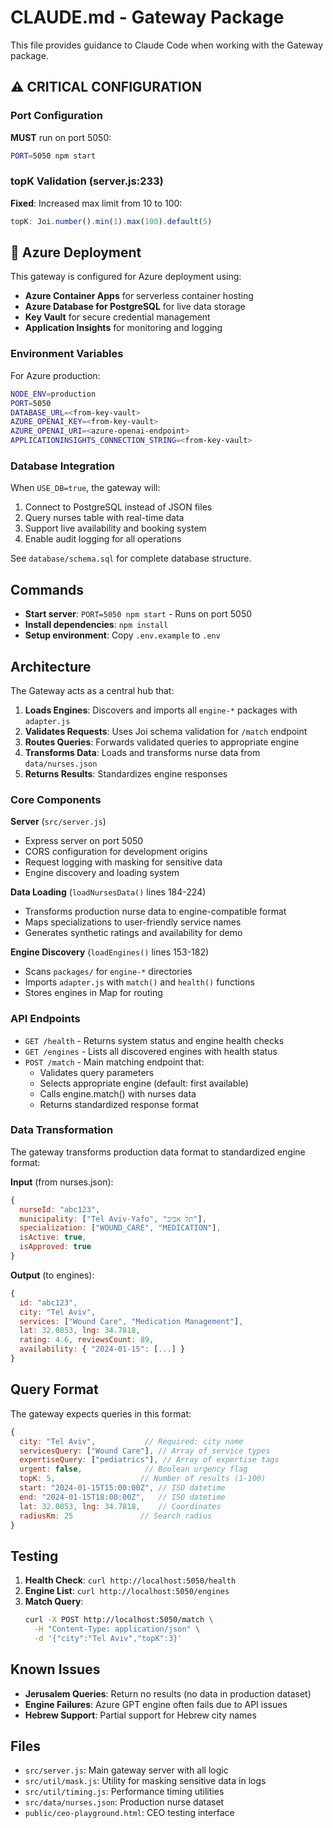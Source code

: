 # CLAUDE.md - Gateway Package

This file provides guidance to Claude Code when working with the Gateway package.

## ⚠️ CRITICAL CONFIGURATION

### Port Configuration
**MUST** run on port 5050:
```bash
PORT=5050 npm start
```

### topK Validation (server.js:233)
**Fixed**: Increased max limit from 10 to 100:
```javascript
topK: Joi.number().min(1).max(100).default(5)
```

## 🚀 Azure Deployment

This gateway is configured for Azure deployment using:
- **Azure Container Apps** for serverless container hosting
- **Azure Database for PostgreSQL** for live data storage
- **Key Vault** for secure credential management
- **Application Insights** for monitoring and logging

### Environment Variables
For Azure production:
```bash
NODE_ENV=production
PORT=5050
DATABASE_URL=<from-key-vault>
AZURE_OPENAI_KEY=<from-key-vault>
AZURE_OPENAI_URI=<azure-openai-endpoint>
APPLICATIONINSIGHTS_CONNECTION_STRING=<from-key-vault>
```

### Database Integration
When `USE_DB=true`, the gateway will:
1. Connect to PostgreSQL instead of JSON files
2. Query nurses table with real-time data
3. Support live availability and booking system
4. Enable audit logging for all operations

See `database/schema.sql` for complete database structure.

## Commands

- **Start server**: `PORT=5050 npm start` - Runs on port 5050
- **Install dependencies**: `npm install`
- **Setup environment**: Copy `.env.example` to `.env`

## Architecture

The Gateway acts as a central hub that:
1. **Loads Engines**: Discovers and imports all `engine-*` packages with `adapter.js`
2. **Validates Requests**: Uses Joi schema validation for `/match` endpoint
3. **Routes Queries**: Forwards validated queries to appropriate engine
4. **Transforms Data**: Loads and transforms nurse data from `data/nurses.json`
5. **Returns Results**: Standardizes engine responses

### Core Components

**Server** (`src/server.js`)
- Express server on port 5050
- CORS configuration for development origins
- Request logging with masking for sensitive data
- Engine discovery and loading system

**Data Loading** (`loadNursesData()` lines 184-224)
- Transforms production nurse data to engine-compatible format
- Maps specializations to user-friendly service names
- Generates synthetic ratings and availability for demo

**Engine Discovery** (`loadEngines()` lines 153-182)
- Scans `packages/` for `engine-*` directories
- Imports `adapter.js` with `match()` and `health()` functions
- Stores engines in Map for routing

### API Endpoints

- `GET /health` - Returns system status and engine health checks
- `GET /engines` - Lists all discovered engines with health status  
- `POST /match` - Main matching endpoint that:
  - Validates query parameters
  - Selects appropriate engine (default: first available)
  - Calls engine.match() with nurses data
  - Returns standardized response format

### Data Transformation

The gateway transforms production data format to standardized engine format:

**Input** (from nurses.json):
```javascript
{
  nurseId: "abc123",
  municipality: ["Tel Aviv-Yafo", "תל אביב"],
  specialization: ["WOUND_CARE", "MEDICATION"],
  isActive: true,
  isApproved: true
}
```

**Output** (to engines):
```javascript
{
  id: "abc123",
  city: "Tel Aviv",
  services: ["Wound Care", "Medication Management"],
  lat: 32.0853, lng: 34.7818,
  rating: 4.6, reviewsCount: 89,
  availability: { "2024-01-15": [...] }
}
```

## Query Format

The gateway expects queries in this format:
```javascript
{
  city: "Tel Aviv",           // Required: city name
  servicesQuery: ["Wound Care"], // Array of service types
  expertiseQuery: ["pediatrics"], // Array of expertise tags
  urgent: false,              // Boolean urgency flag
  topK: 5,                   // Number of results (1-100)
  start: "2024-01-15T15:00:00Z", // ISO datetime
  end: "2024-01-15T18:00:00Z",   // ISO datetime
  lat: 32.0853, lng: 34.7818,    // Coordinates
  radiusKm: 25               // Search radius
}
```

## Testing

1. **Health Check**: `curl http://localhost:5050/health`
2. **Engine List**: `curl http://localhost:5050/engines`
3. **Match Query**: 
   ```bash
   curl -X POST http://localhost:5050/match \
     -H "Content-Type: application/json" \
     -d '{"city":"Tel Aviv","topK":3}'
   ```

## Known Issues

- **Jerusalem Queries**: Return no results (no data in production dataset)
- **Engine Failures**: Azure GPT engine often fails due to API issues
- **Hebrew Support**: Partial support for Hebrew city names

## Files

- `src/server.js`: Main gateway server with all logic
- `src/util/mask.js`: Utility for masking sensitive data in logs
- `src/util/timing.js`: Performance timing utilities
- `src/data/nurses.json`: Production nurse dataset
- `public/ceo-playground.html`: CEO testing interface